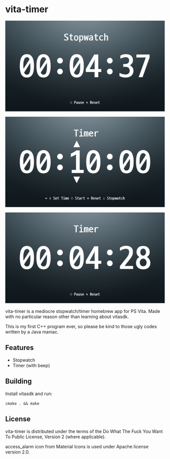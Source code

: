 # vita-timer

![](https://raw.githubusercontent.com/sinusinu/vita-timer/master/images/1.png)

![](https://raw.githubusercontent.com/sinusinu/vita-timer/master/images/2.png)

![](https://raw.githubusercontent.com/sinusinu/vita-timer/master/images/3.png)

vita-timer is a mediocre stopwatch/timer homebrew app for PS Vita. Made with no particular reason other than learning about vitasdk.

This is my first C++ program ever, so please be kind to those ugly codes written by a Java maniac.

## Features

* Stopwatch
* Timer (with beep)

## Building

Install vitasdk and run:

```
cmake . && make
```

## License

vita-timer is distributed under the terms of the Do What The Fuck You Want To Public License, Version 2 (where applicable).

access_alarm icon from Material Icons is used under Apache license version 2.0.